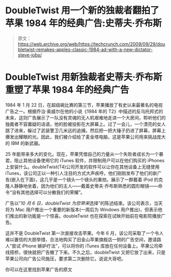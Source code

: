# DoubleTwist 用一个新的独裁者翻拍了苹果 1984 年的经典广告:史蒂夫·乔布斯

> 原文：<https://web.archive.org/web/https://techcrunch.com/2009/09/29/doubletwist-remakes-apples-classic-1984-ad-with-a-new-dictator-steve-jobs/>

# DoubleTwist 用新独裁者史蒂夫·乔布斯重塑了苹果 1984 年的经典广告

1984 年 1 月 22 日，在超级碗比赛的第三节，苹果播放了有史以来最著名的电视广告之一。根据乔治·奥威尔在他的小说《1984 年的 T2》中描述的反乌托邦式的未来，这则广告展示了一队没有灵魂的无人机艰难地走进一个大房间，聆听他们的独裁者不容置疑的话语，他的脸被投影在大屏幕上。过了一会儿，一个漂亮的女人跳了进来，躲过了武装警卫几米远的追捕，然后把一把大锤子扔进了屏幕，屏幕上爆发出耀眼的光。因此，我们被介绍给了麦金塔电脑，这是苹果公司用来挑战庞大的 IBM 的新武器。

25 年能带来多大的变化。现在，苹果凭借自己的力量从一个失败者成长为一个暴君，阻止其他设备使用它的 iTunes 软件，并限制用户可以在他们购买的 iPhones 上安装什么。doubleTwist(T4)公司开发的软件可以让你在其他设备上无缝使用 iTunes，该公司正以一种引人注目的方式大声疾呼。他们刚刚发布了他们的新广告(嵌入在下面)，这几乎是一个镜头一个镜头的重拍，展示了一群戴着 iPod 的克隆人静静地坐着，因为他们的主人——戴着史蒂夫·乔布斯熟悉的圆形眼镜——命令“没有其他选择可以分散我们的荣耀”。

广告以“*10 月 6 日，doubleTwist 为您带来*选择”的陈述结束。该公司表示，当天将为 Mac 用户推出一个重要的新版本(一周后为 Windows 用户推出)，但表示他们推出的新功能是一个惊喜。doubleTwist 也在探索在试映开始前在电影院播放广告。

这并不是 DoubleTwist 第一次直接攻击苹果。今年 6 月，该公司采取了一个令人难以置信的大胆举措，合法地购买了旧金山苹果旗舰店一侧的广告空间，邀请路人“尝试 iPhone 嫉妒疗法”，可以将你的 iTunes 库放在任何设备上。苹果公司牵线搭桥，很快就把广告撤了下来。不久之后，doubleTwist 又把它放了出来，只是苹果公司向广告公司施压，要求第二次删除它。说说大哥吧。

你可以在这里找到苹果广告的原文